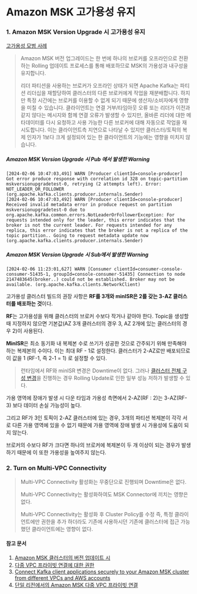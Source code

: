 # Amazon MSK 고가용성 유지

### 1. Amazon MSK Version Upgrade 시 고가용성 유지

[고가용성 모범 사례](https://docs.aws.amazon.com/ko_kr/msk/latest/developerguide/bestpractices.html#ensure-high-availability)

> Amazon MSK 버전 업그레이드는 한 번에 하나의 브로커를 오프라인으로 전환하는 Rolling 업데이트 프로세스를 통해 배포하므로 MSK의 가용성과 내구성을 유지합니다. 
>
> 리더 파티션을 사용하는 브로커가 오프라인 상태가 되면 Apache Kafka는 파티션 리더십을 재할당하여 클러스터의 다른 브로커에게 작업을 재분배합니다. 하지만 특정 시간에는 브로커를 이용할 수 없게 되기 때문에 생산자/소비자에게 영향을 미칠 수 있습니다. 클라이언트는 연결 거부/타임아웃 오류 또는 리더가 이전과 같지 않다는 메시지와 함께 연결 오류가 발생할 수 있지만, 올바른 리더에 대한 메타데이터를 다시 요청하고 사용 가능한 다른 브로커에 대해 자동으로 작업을 재시도합니다. 이는 클라이언트측 지연으로 나타날 수 있지만 클러스터/토픽의 복제 인자가 1보다 크게 설정되어 있는 한 클라이언트의 기능에는 영향을 미치지 않습니다.

##### Amazon MSK Version Upgrade 시 Pub 에서 발생한 Warning

~~~
[2024-02-06 10:47:03,491] WARN [Producer clientId=console-producer] Got error produce response with correlation id 328 on topic-partition mskversionupgradetest-0, retrying (2 attempts left). Error: NOT_LEADER_OR_FOLLOWER (org.apache.kafka.clients.producer.internals.Sender)
[2024-02-06 10:47:03,492] WARN [Producer clientId=console-producer] Received invalid metadata error in produce request on partition mskversionupgradetest-0 due to org.apache.kafka.common.errors.NotLeaderOrFollowerException: For requests intended only for the leader, this error indicates that the broker is not the current leader. For requests intended for any replica, this error indicates that the broker is not a replica of the topic partition.. Going to request metadata update now (org.apache.kafka.clients.producer.internals.Sender)
~~~

##### Amazon MSK Version Upgrade 시 Sub에서 발생한 Warning

~~~
[2024-02-06 11:23:01,627] WARN [Consumer clientId=consumer-console-consumer-51435-1, groupId=console-consumer-51435] Connection to node 2147483645(broker..) could not be established. Broker may not be available. (org.apache.kafka.clients.NetworkClient)
~~~

고가용성 클러스터 빌드의 권장 사항은 **RF를 3개와 minISR은 2를 갖는 3-AZ 클러스터를 배포하는 것**이다.

**RF**는 고가용성을 위해 클러스터의 브로커 수보다 작거나 같아야 한다. Topic을 생성할 때 지정하지 않으면 기본값(AZ 3개 클러스터의 경우 3, AZ 2개에 있는 클러스터의 경우 2)이 사용된다.

**MinISR**은 최소 동기화 내 복제본 수로 쓰기가 성공한 것으로 간주되기 위해 만족해야 하는 복제본의 수이다. 이는 최대 RF - 1로 설정한다. 클러스터가 2-AZ로만 배포되므로 이 값을 1 (RF-1, 즉 2-1 = 1) 로 설정할 수 있다.

> 런타임에서 RF와 minISR 변경은 Downtime이 없다. 그러나 [클러스터 전체 구성 변경](https://docs.aws.amazon.com/ko_kr/msk/latest/developerguide/msk-configuration-properties.html)을 진행하는 경우 Rolling Update로 인한 일부 성능 저하가 발생할 수 있다.

가용 영역에 장애가 발생 시 다운 타임과 가용성 측면에서 2-AZ(RF : 2)는 3-AZ(RF-3) 보다 데이터 손실 가능성이 높다. 

그리고 RF가 3인 토픽이 2-AZ 클러스터에 있는 경우, 3개의 파티션 복제본이 각각 서로 다른 가용 영역에 있을 수 없기 때문에 가용 영역에 장애 발생 시 가용성에 도움이 되지 않는다. 

브로커의 수보다 RF가 크다면 하나의 브로커에 복제본이 두 개 이상이 되는 경우가 발생하기 때문에 이 또한 가용성을 높여주지 않는다.

### 2. Turn on Multi-VPC Connectivity

> Multi-VPC Connectivity 활성화는 무중단으로 진행되며 Downtime은 없다.
>
> Multi-VPC Connectivity는 활성화하여도 MSK Connector에 끼치는 영향은 없다.
>
> Multi-VPC Connectivity는 활성화 후 Cluster Policy를 수정 즉, 특정 클라이언트에만 권한을 추가 하더라도 기존에 사용하시던 기존에 클러스터에 접근 가능했던 클라이언트에는 영향이 없다.

#### 참고 문서

1. [Amazon MSK 클러스터의 버전 업데이트 시](https://docs.aws.amazon.com/ko_kr/msk/latest/developerguide/version-support.html#version-upgrades-best-practices)
2. [다중 VPC 프라이빗 연결에 대한 권한](https://docs.aws.amazon.com/ko_kr/msk/latest/developerguide/mvpc-cross-account-permissions.html)
3. [Connect Kafka client applications securely to your Amazon MSK cluster from different VPCs and AWS accounts](https://aws.amazon.com/blogs/big-data/connect-kafka-client-applications-securely-to-your-amazon-msk-cluster-from-different-vpcs-and-aws-accounts)
4. [단일 리전에서의 Amazon MSK 다중 VPC 프라이빗 연결](https://docs.aws.amazon.com/ko_kr/msk/latest/developerguide/aws-access-mult-vpc.html#mvpc-requirements)
